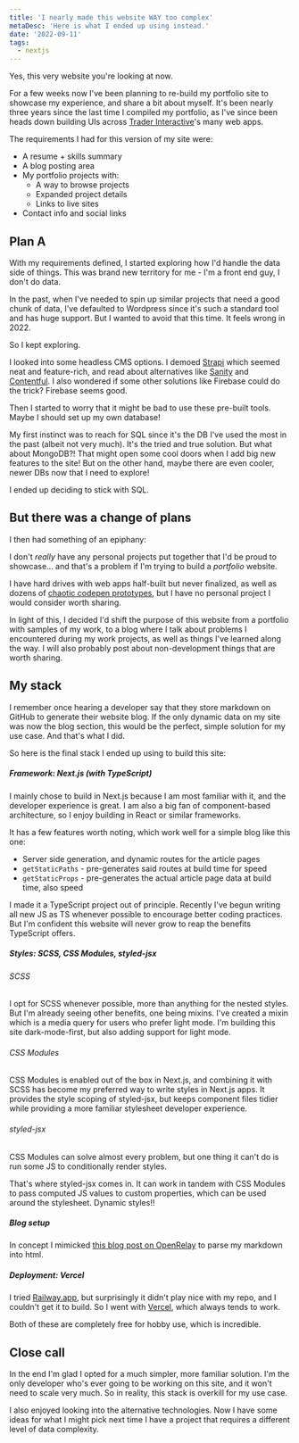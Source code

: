 ```yaml
---
title: 'I nearly made this website WAY too complex'
metaDesc: 'Here is what I ended up using instead.'
date: '2022-09-11'
tags:
  - nextjs
---
```


Yes, this very website you're looking at now.

For a few weeks now I've been planning to re-build my portfolio site to showcase my experience, and share a bit about myself. It's been nearly three years since the last time I compiled my portfolio, as I've since been heads down building UIs across [Trader Interactive](https://www.crunchbase.com/organization/trader-interactive)'s many web apps.

The requirements I had for this version of my site were:

- A resume + skills summary
- A blog posting area
- My portfolio projects with:
  - A way to browse projects
  - Expanded project details 
  - Links to live sites
- Contact info and social links

## Plan A

With my requirements defined, I started exploring how I'd handle the data side of things. This was brand new territory for me - I'm a front end guy, I don't do data.

In the past, when I've needed to spin up similar projects that need a good chunk of data, I've defaulted to Wordpress since it's such a standard tool and has huge support. But I wanted to avoid that this time. It feels wrong in 2022.

So I kept exploring.

I looked into some headless CMS options. I demoed [Strapi](https://strapi.io/) which seemed neat and feature-rich, and read about alternatives like [Sanity](https://www.sanity.io/) and [Contentful](https://www.contentful.com/). I also wondered if some other solutions like Firebase could do the trick? Firebase seems good.

Then I started to worry that it might be bad to use these pre-built tools. Maybe I should set up my own database!

My first instinct was to reach for SQL since it's the DB I've used the most in the past (albeit not very much). It's the tried and true solution. But what about MongoDB?! That might open some cool doors when I add big new features to the site! But on the other hand, maybe there are even cooler, newer DBs now that I need to explore!

I ended up deciding to stick with SQL. 

## But there was a change of plans

I then had something of an epiphany:

I don't *really* have any personal projects put together that I'd be proud to showcase... and that's a problem if I'm trying to build a *portfolio* website.

I have hard drives with web apps half-built but never finalized, as well as dozens of [chaotic codepen prototypes](https://codepen.io/josh-howson), but I have no personal project I would consider worth sharing.

In light of this, I decided I'd shift the purpose of this website from a portfolio with samples of my work, to a blog where I talk about problems I encountered during my work projects, as well as things I've learned along the way. I will also probably post about non-development things that are worth sharing.

## My stack

I remember once hearing a developer say that they store markdown on GitHub to generate their website blog. If the only dynamic data on my site was now the blog section, this would be the perfect, simple solution for my use case. And that's what I did.


So here is the final stack I ended up using to build this site:

##### Framework: Next.js (with TypeScript)

I mainly chose to build in Next.js because I am most familiar with it, and the developer experience is great. I am also a big fan of component-based architecture, so I enjoy building in React or similar frameworks.

It has a few features worth noting, which work well for a simple blog like this one:

- Server side generation, and dynamic routes for the article pages
- `getStaticPaths` - pre-generates said routes at build time for speed
- `getStaticProps` - pre-generates the actual article page data at build time, also speed

I made it a TypeScript project out of principle. Recently I've begun writing all new JS as TS whenever possible to encourage better coding practices. But I'm confident this website will never grow to reap the benefits TypeScript offers.

##### Styles: SCSS, CSS Modules, styled-jsx

###### SCSS

I opt for SCSS whenever possible, more than anything for the nested styles. But I'm already seeing other benefits, one being mixins. I've created a mixin which is a media query for users who prefer light mode. I'm building this site dark-mode-first, but also adding support for light mode.

###### CSS Modules

CSS Modules is enabled out of the box in Next.js, and combining it with SCSS has become my preferred way to write styles in Next.js apps. It provides the style scoping of styled-jsx, but keeps component files tidier while providing a more familiar stylesheet developer experience.

###### styled-jsx

CSS Modules can solve almost every problem, but one thing it can't do is run some JS to conditionally render styles.

That's where styled-jsx comes in. It can work in tandem with CSS Modules to pass computed JS values to custom properties, which can be used around the stylesheet. Dynamic styles!!

##### Blog setup

In concept I mimicked [this blog post on OpenRelay](https://blog.openreplay.com/creating-a-markdown-blog-powered-by-next-js-in-under-an-hour) to parse my markdown into html.

##### Deployment: Vercel

I tried [Railway.app](https://railway.app/), but surprisingly it didn't play nice with my repo, and I couldn't get it to build. So I went with [Vercel](https://vercel.com/), which always tends to work.

Both of these are completely free for hobby use, which is incredible.

## Close call

In the end I'm glad I opted for a much simpler, more familiar solution. I'm the only developer who's ever going to be working on this site, and it won't need to scale very much. So in reality, this stack is overkill for my use case.

I also enjoyed looking into the alternative technologies. Now I have some ideas for what I might pick next time I have a project that requires a different level of data complexity.
